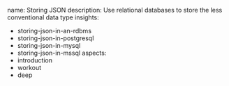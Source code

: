 name: Storing JSON
description: Use relational databases to store the less conventional data type
insights:
  - storing-json-in-an-rdbms
  - storing-json-in-postgresql
  - storing-json-in-mysql
  - storing-json-in-mssql
aspects:
  - introduction
  - workout
  - deep
